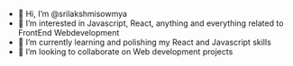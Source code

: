 - 👋 Hi, I’m @srilakshmisowmya
- 👀 I’m interested in Javascript, React, anything and everything related to FrontEnd Webdevelopment
- 🌱 I’m currently learning and polishing my React and Javascript skills
- 💞️ I’m looking to collaborate on Web development projects

<!---
srilakshmisowmya/srilakshmisowmya is a ✨ special ✨ repository because its `README.md` (this file) appears on your GitHub profile.
You can click the Preview link to take a look at your changes.
--->
